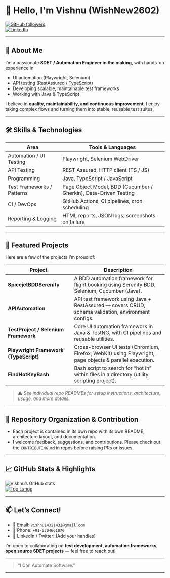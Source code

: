# 👋 Hello, I'm Vishnu (WishNew2602)

[![GitHub followers](https://img.shields.io/github/followers/WishNew2602?label=Follow&style=social)](https://github.com/WishNew2602)  
[![LinkedIn](https://img.shields.io/badge/LinkedIn-Connect-blue)](https://www.linkedin.com/in/vishnu-vardhan-kota-aa709b200/)

---

## 🎯 About Me

I’m a passionate **SDET / Automation Engineer in the making**, with hands-on experience in  
- UI automation (Playwright, Selenium)  
- API testing (RestAssured / TypeScript)  
- Developing scalable, maintainable test frameworks  
- Working with Java & TypeScript  

I believe in **quality, maintainability, and continuous improvement**. I enjoy taking complex flows and turning them into stable, reusable test suites.

---

## 🛠️ Skills & Technologies

| Area | Tools & Languages |
|---|---|
| Automation / UI Testing | Playwright, Selenium WebDriver |
| API Testing | REST Assured, HTTP client (TS / JS) |
| Programming | Java, TypeScript / JavaScript |
| Test Frameworks / Patterns | Page Object Model, BDD (Cucumber / Gherkin), Data-Driven Testing |
| CI / DevOps | GitHub Actions, CI pipelines, cron scheduling |
| Reporting & Logging | HTML reports, JSON logs, screenshots on failure |

---

## 🚀 Featured Projects

Here are a few of the projects I’m proud of:

| Project | Description |
|---|---|
| **SpicejetBDDSerenity** | A BDD automation framework for flight booking using Serenity BDD, Selenium, Cucumber (Java). |
| **APIAutomation** | API test framework using Java + RestAssured — covers CRUD, schema validation, environment configs. |
| **TestProject / Selenium Framework** | Core UI automation framework in Java & TestNG, with CI pipelines and reusable utilities. |
| **Playwright Framework (TypeScript)** | Cross-browser UI tests (Chromium, Firefox, WebKit) using Playwright, page objects & parallel execution. |
| **FindHotKeyBash** | Bash script to search for “hot in” within files in a directory (utility scripting project). |

> ⚠️ *See individual repo READMEs for setup instructions, architecture, usage, and more details.*

---

## 📂 Repository Organization & Contribution

- Each project is contained in its own repo with its own README, architecture layout, and documentation.
- I welcome feedback, suggestions, and contributions. Please check out the `CONTRIBUTING.md` in repos before raising PRs or issues.

---

## 📈 GitHub Stats & Highlights

<!-- You can include dynamically generated stats like this -->
![Vishnu’s GitHub stats](https://github-readme-stats.vercel.app/api?username=WishNew2602&show_icons=true&theme=github_dark)  
[![Top Langs](https://github-readme-stats.vercel.app/api/top-langs/?username=WishNew2602&layout=compact&theme=github_dark)](https://github.com/WishNew2602)

---

## 📫 Let’s Connect!

- 📧 Email: `vishnu14321432@gmail.com`  
- 📱 Phone: `+91-6304661070`  
- 🔗 LinkedIn / Twitter: (Add your handles)  

I’m open to collaborating on **test development, automation frameworks, open source SDET projects** — feel free to reach out!

---

> “I Can Automate Software.”  

---
